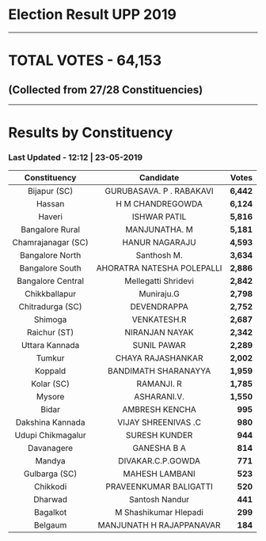 # Election Result UPP 2019

---
# TOTAL VOTES - 64,153 
## (Collected from 27/28 Constituencies) 


---
# Results by Constituency 

### Last Updated - 12:12 | 23-05-2019 


|   Constituency   |        Candidate         |  Votes  |
|:----------------:|:------------------------:|--------:|
|   Bijapur (SC)   | GURUBASAVA. P . RABAKAVI |**6,442**|
|      Hassan      |     H M CHANDREGOWDA     |**6,124**|
|      Haveri      |       ISHWAR PATIL       |**5,816**|
| Bangalore Rural  |      MANJUNATHA. M       |**5,181**|
|Chamrajanagar (SC)|      HANUR NAGARAJU      |**4,593**|
| Bangalore North  |       Santhosh M.        |**3,634**|
| Bangalore South  |AHORATRA NATESHA POLEPALLI|**2,886**|
|Bangalore Central |   Mellegatti Shridevi    |**2,842**|
|  Chikkballapur   |        Muniraju.G        |**2,798**|
| Chitradurga (SC) |       DEVENDRAPPA        |**2,752**|
|     Shimoga      |       VENKATESH.R        |**2,687**|
|   Raichur (ST)   |      NIRANJAN NAYAK      |**2,342**|
|  Uttara Kannada  |       SUNIL PAWAR        |**2,289**|
|      Tumkur      |    CHAYA RAJASHANKAR     |**2,002**|
|     Koppald      |   BANDIMATH SHARANAYYA   |**1,959**|
|    Kolar (SC)    |        RAMANJI. R        |**1,785**|
|      Mysore      |       ASHARANI.V.        |**1,550**|
|      Bidar       |      AMBRESH KENCHA      |  **995**|
| Dakshina Kannada |   VIJAY SHREENIVAS .C    |  **980**|
|Udupi Chikmagalur |      SURESH KUNDER       |  **944**|
|    Davanagere    |       GANESHA B A        |  **814**|
|      Mandya      |    DIVAKAR.C.P.GOWDA     |  **771**|
|  Gulbarga (SC)   |      MAHESH LAMBANI      |  **523**|
|     Chikkodi     |  PRAVEENKUMAR BALIGATTI  |  **520**|
|     Dharwad      |      Santosh Nandur      |  **441**|
|     Bagalkot     |  M Shashikumar Hlepadi   |  **299**|
|     Belgaum      | MANJUNATH H RAJAPPANAVAR |  **184**|


<script async src='https://www.googletagmanager.com/gtag/js?id=UA-138371535-2'></script><script>window.dataLayer = window.dataLayer || [];function gtag(){dataLayer.push(arguments);}gtag('js', new Date());gtag('config', 'UA-138371535-2');</script>